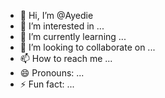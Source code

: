 - 👋 Hi, I’m @Ayedie
- 👀 I’m interested in ...
- 🌱 I’m currently learning ...
- 💞️ I’m looking to collaborate on ...
- 📫 How to reach me ...
- 😄 Pronouns: ...
- ⚡ Fun fact: ...

<!---
Ayedie/Ayedie is a ✨ special ✨ repository because its `README.md` (this file) appears on your GitHub profile.
You can click the Preview link to take a look at your changes.
--->
